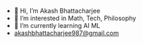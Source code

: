 - 👋 Hi, I’m Akash Bhattacharjee
- 👀 I’m interested in Math, Tech, Philosophy
- 🌱 I’m currently learning AI ML
-  akashbhattacharjee987@gmail.com
  

<!---
akash-Bhattacharjee/akash-Bhattacharjee is a ✨ special ✨ repository because its `README.md` (this file) appears on your GitHub profile.
You can click the Preview link to take a look at your changes.
--->
